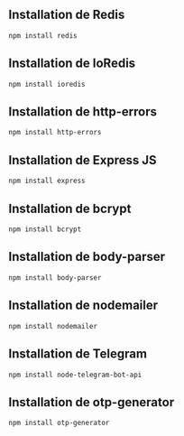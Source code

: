 ## Installation de Redis

`npm install redis`

## Installation de IoRedis

`npm install ioredis`

## Installation de http-errors

`npm install http-errors`

## Installation de Express JS

`npm install express`

## Installation de bcrypt

`npm install bcrypt`

## Installation de body-parser

`npm install body-parser`

## Installation de nodemailer

`npm install nodemailer`

## Installation de Telegram

`npm install node-telegram-bot-api`

## Installation de otp-generator

`npm install otp-generator`
